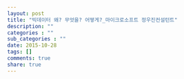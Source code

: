 ```yaml
---
layout: post
title: "빅데이터 왜? 무엇을? 어떻게?_마이크로소프트 정우진컨설턴트"
description: ""
categories : ""
sub_categories : ""
date: 2015-10-28
tags: []
comments: true
share: true
---
```




